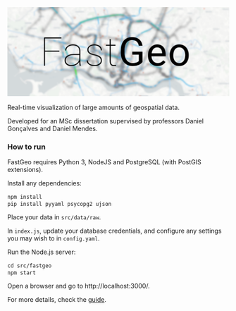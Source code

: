 <p align="center">
  <img src="docs/images/readme-banner.png" />
</p>

Real-time visualization of large amounts of geospatial data. 

Developed for an MSc dissertation supervised by professors Daniel Gonçalves and Daniel Mendes.

### How to run
FastGeo requires Python 3, NodeJS and PostgreSQL (with PostGIS extensions).

Install any dependencies:
```
npm install 
pip install pyyaml psycopg2 ujson
```

Place your data in `src/data/raw`.

In `index.js`, update your database credentials, and configure any settings you may wish to in `config.yaml`.

Run the Node.js server:

```
cd src/fastgeo
npm start
```

Open a browser and go to http://localhost:3000/.

For more details, check the [guide](docs/GUIDE.md).